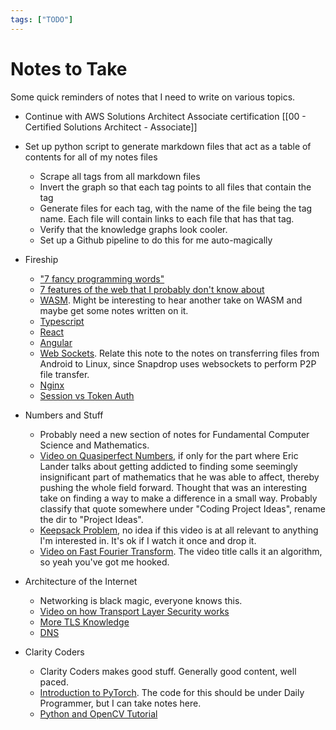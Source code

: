 ```yaml
---
tags: ["TODO"]
---
```


# Notes to Take

Some quick reminders of notes that I need to write on various topics.

* Continue with AWS Solutions Architect Associate certification [[00 - Certified Solutions Architect - Associate]]
* Set up python script to generate markdown files that act as a table of contents for all of my notes files
    * Scrape all tags from all markdown files
    * Invert the graph so that each tag points to all files that contain the tag
    * Generate files for each tag, with the name of the file being the tag name. Each file will contain links to each file that has that tag.
    * Verify that the knowledge graphs look cooler.
    * Set up a Github pipeline to do this for me auto-magically
* Fireship
    * ["7 fancy programming words"](https://www.youtube.com/watch?v=4Zc9ci9L5wY)
    * [7 features of the web that I probably don't know about](https://www.youtube.com/watch?v=ppwagkhrZJs)
    * [WASM](https://www.youtube.com/watch?v=ucmbO2lWC2A). Might be interesting to hear another take on WASM and maybe get some notes written on it.
    * [Typescript](https://www.youtube.com/watch?v=zQnBQ4tB3ZA)
    * [React](https://www.youtube.com/watch?v=Tn6-PIqc4UM)
    * [Angular](https://www.youtube.com/watch?v=Tn6-PIqc4UM)
    * [Web Sockets](https://www.youtube.com/watch?v=1BfCnjr_Vjg). Relate this note to the notes on transferring files from Android to Linux, since Snapdrop uses websockets to perform P2P file transfer.
    * [Nginx](https://www.youtube.com/watch?v=JKxlsvZXG7c6)
    * [Session vs Token Auth](https://www.youtube.com/watch?v=UBUNrFtufWo)
* Numbers and Stuff
    * Probably need a new section of notes for Fundamental Computer Science and Mathematics.
    * [Video on Quasiperfect Numbers](https://www.youtube.com/watch?v=fdgZQWZgEqs), if only for the part where Eric Lander talks about getting addicted to finding some seemingly insignificant part of mathematics that he was able to affect, thereby pushing the whole field forward. Thought that was an interesting take on finding a way to make a difference in a small way. Probably classify that quote somewhere under "Coding Project Ideas", rename the dir to "Project Ideas".
    * [Keepsack Problem](https://www.youtube.com/watch?v=MacVqujSXWE), no idea if this video is at all relevant to anything I'm interested in. It's ok if I watch it once and drop it.
    * [Video on Fast Fourier Transform](https://www.youtube.com/watch?v=h7apO7q16V0). The video title calls it an algorithm, so yeah you've got me hooked.
* Architecture of the Internet
    * Networking is black magic, everyone knows this.
    * [Video on how Transport Layer Security works](https://www.youtube.com/watch?v=0TLDTodL7Lc)
    * [More TLS Knowledge](https://www.youtube.com/watch?v=86cQJ0MMses)
    * [DNS](https://www.youtube.com/watch?v=uOfonONtIuk)

* Clarity Coders
    * Clarity Coders makes good stuff. Generally good content, well paced.
    * [Introduction to PyTorch](https://www.youtube.com/watch?v=Rtmi-H-mlKw). The code for this should be under Daily Programmer, but I can take notes here.
    * [Python and OpenCV Tutorial](https://www.youtube.com/watch?v=fmThsnqUCF0)
